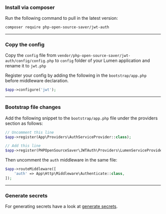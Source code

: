 ### Install via composer

Run the following command to pull in the latest version:

```bash
composer require php-open-source-saver/jwt-auth
```

-------------------------------------------------------------------------------

### Copy the config

Copy the `config` file from `vendor/php-open-source-saver/jwt-auth/config/config.php` to `config` folder of your Lumen application and rename it to `jwt.php`

Register your config by adding the following in the `bootstrap/app.php` before middleware declaration.

```php
$app->configure('jwt');
```

-------------------------------------------------------------------------------

### Bootstrap file changes

Add the following snippet to the `bootstrap/app.php` file under the providers section as follows:

```php
// Uncomment this line
$app->register(App\Providers\AuthServiceProvider::class);

// Add this line
$app->register(PHPOpenSourceSaver\JWTAuth\Providers\LumenServiceProvider::class);
```

Then uncomment the `auth` middleware in the same file:

```php
$app->routeMiddleware([
    'auth' => App\Http\Middleware\Authenticate::class,
]);
```

-------------------------------------------------------------------------------

### Generate secrets

For generating secrets have a look at [generate secrets](generate-secrets.md).